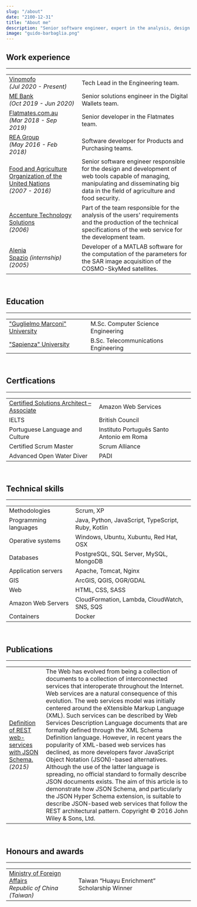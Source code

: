 ```yaml
---
slug: "/about"
date: "2100-12-31"
title: "About me"
description: "Senior software engineer, expert in the analysis, design and development of open source web-based information systems. Strong experience in Web 2.0 technologies for the management, manipulation and dissemination of statistical data and micro-data. Excellent problem solving skills, enjoy working as a team member as well as independently."
image: "guido-barbaglia.png"
---
```


## Work experience

<hr>

<table class="table">
  <tbody>
    <tr>
      <td>
        <a href="https://vinomofo.com" target="blanq">
          Vinomofo
        </a>
        <br><i>(Jul 2020 - Present)</i>
      </td>
      <td>
        Tech Lead in the Engineering team.
      </td>
    </tr>
    <tr>
      <td>
        <a href="https://mebank.com.au" target="blanq">
          ME Bank
        </a>
        <br><i>(Oct 2019 - Jun 2020)</i>
      </td>
      <td>
        Senior solutions engineer in the Digital Wallets team.
      </td>
    </tr>
    <tr>
      <td>
        <a href="https://flatmates.com.au" target="blanq">
          Flatmates.com.au
        </a>
        <br><i>(Mar 2018 - Sep 2019)</i>
      </td>
      <td>
        Senior developer in the Flatmates team.
      </td>
    </tr>
    <tr>
      <td>
        <a href="https://rea-group.com" target="blanq">
          REA Group
        </a>
        <br><i>(May 2016 - Feb 2018)</i>
      </td>
      <td>
        Software developer for Products and Purchasing teams.
      </td>
    </tr>
    <tr>
      <td>
        <a href="https://www.fao.org" target="blanq">
          Food and Agriculture Organization of the United Nations
        </a>
        <br><i>(2007 - 2016)</i>
      </td>
      <td>
        Senior software engineer responsible for the design and development of web tools capable of managing, manipulating and disseminating big data in the field of agriculture and food security.
      </td>
    </tr>
    <tr>
      <td>
        <a href="http://www.accenture.com/" target="blanq">
          Accenture Technology Solutions
        </a>
        <br><i>(2006)</i>
      </td>
      <td>
        Part of the team responsible for the analysis of the users' requirements and the production of the technical specifications of the web service for the development team.
      </td>
    </tr>
    <tr>
      <td>
        <a href="https://www.thalesgroup.com/en/worldwide/space" target="blanq">
          Alenia Spazio</a><i>&nbsp;(internship)</i>
        <br><i>(2005)</i>
      </td>
      <td>
        Developer of a MATLAB software for the computation of the parameters for the SAR image acquisition of the COSMO-SkyMed satellites.
      </td>
    </tr>
  </tbody>
</table>

<br>

## Education

<hr>

<table class="table">
  <tbody>
    <tr>
      <td>
        <a href="http://www.gmuonline.org/" target="blanq">
          "Guglielmo Marconi" University
        </a>
      </td>
      <td>
        M.Sc. Computer Science Engineering
      </td>
    </tr>
    <tr>
      <td>
        <a href="http://en.uniroma1.it/" target="blanq">
          "Sapienza" University
        </a>
      </td>
      <td>
        B.Sc. Telecommunications Engineering
      </td>
    </tr>
  </tbody>
</table>

<br>

## Certfications

<hr>

<table class="table">
  <tbody>
    <tr>
      <td>
        <a href="https://www.credly.com/badges/9da388a1-344c-4dbb-bc0b-9db57e0c499b/public_url" target="blanq">
          Certified Solutions Architect – Associate
        </a>
      </td>
      <td>
        Amazon Web Services
      </td>
    </tr>
    <tr>
      <td>
        IELTS
      </td>
      <td>
        British Council
      </td>
    </tr>
    <tr>
      <td>
        Portuguese Language and Culture
      </td>
      <td>
        Instituto Português Santo Antonio em Roma
      </td>
    </tr>
    <tr>
      <td>
        Certified Scrum Master
      </td>
      <td>
        Scrum Alliance
      </td>
    </tr>
    <tr>
      <td>
        Advanced Open Water Diver
      </td>
      <td>
        PADI
      </td>
    </tr>
  </tbody>
</table>

<br>

## Technical skills

<hr>

<table class="table">
  <tbody>
    <tr>
      <td>Methodologies</td>
      <td>Scrum, XP</td>
    </tr>
    <tr>
      <td>Programming languages</td>
      <td>Java, Python, JavaScript, TypeScript, Ruby, Kotlin</td>
    </tr>
    <tr>
      <td>Operative systems</td>
      <td>Windows, Ubuntu, Xubuntu, Red Hat, OSX</td>
    </tr>
    <tr>
      <td>Databases</td>
      <td>PostgreSQL, SQL Server, MySQL, MongoDB</td>
    </tr>
    <tr>
      <td>Application servers</td>
      <td>Apache, Tomcat, Nginx</td>
    </tr>
    <tr>
      <td>GIS</td>
      <td>ArcGIS, QGIS, OGR/GDAL</td>
    </tr>
    <tr>
      <td>Web</td>
      <td>HTML, CSS, SASS</td>
    </tr>
    <tr>
      <td>Amazon Web Servers</td>
      <td>CloudFormation, Lambda, CloudWatch, SNS, SQS</td>
    </tr>
    <tr>
      <td>Containers</td>
      <td>Docker</td>
    </tr>
  </tbody>
</table>

<br>

## Publications

<hr>

<table class="table">
  <tbody>
    <tr>
      <td>
        <a href="http://onlinelibrary.wiley.com/doi/10.1002/spe.2466/abstract/" target="blanq">
          Definition of REST web-services with JSON Schema.
        </a>
        <br><i>(2015)</i>
      </td>
      <td>
        The Web has evolved from being a collection of documents to a collection of interconnected services that interoperate throughout the Internet. Web services are a natural consequence of this evolution. The web services model was initially centered around the eXtensible Markup Language (XML). Such services can be described by Web Services Description Language documents that are formally defined through the XML Schema Definition language. However, in recent years the popularity of XML-based web services has declined, as more developers favor JavaScript Object Notation (JSON)-based alternatives. Although the use of the latter language is spreading, no official standard to formally describe JSON documents exists. The aim of this article is to demonstrate how JSON Schema, and particularly the JSON Hyper Schema extension, is suitable to describe JSON-based web services that follow the REST architectural pattern. Copyright © 2016 John Wiley & Sons, Ltd.
      </td>
    </tr>
  </tbody>
</table>

<br>

## Honours and awards

<hr>

<table class="table">
  <tbody>
    <tr>
      <td>
        <a href="http://www.edutw.org/english/scholarships/" target="blanq">
          Ministry of Foreign Affairs
        </a>
        <br><i>Republic of China (Taiwan)</i>
      </td>
      <td>
        Taiwan “Huayu Enrichment” Scholarship Winner
      </td>
    </tr>
  </tbody>
</table>

<br>

